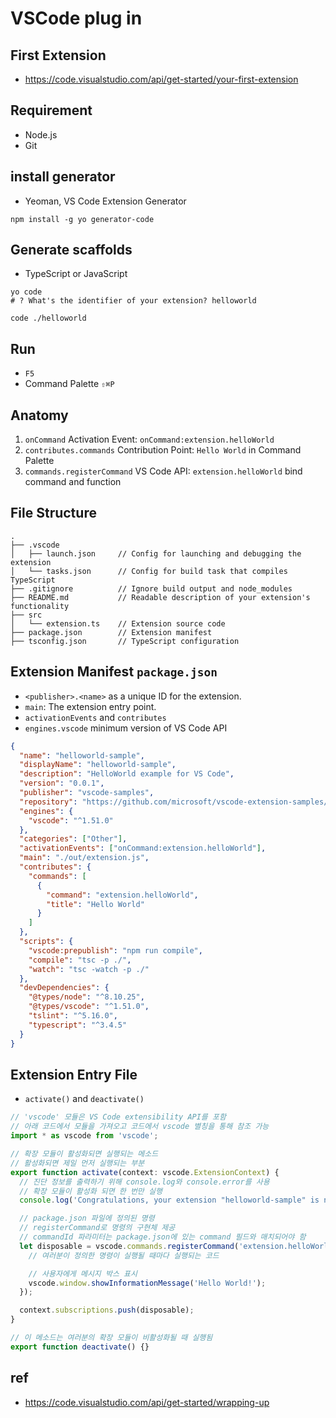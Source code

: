 # VSCode plug in

## First Extension
* https://code.visualstudio.com/api/get-started/your-first-extension

## Requirement
* Node.js
* Git

## install generator
* Yeoman, VS Code Extension Generator

```
npm install -g yo generator-code
```

## Generate scaffolds
* TypeScript or JavaScript

```
yo code
# ? What's the identifier of your extension? helloworld
```

```
code ./helloworld
```

## Run
* `F5`
* Command Palette `⇧⌘P`

## Anatomy
1. `onCommand` Activation Event: `onCommand:extension.helloWorld`
2. `contributes.commands` Contribution Point: `Hello World` in Command Palette
3. `commands.registerCommand` VS Code API: `extension.helloWorld` bind command and function

## File Structure
```
.
├── .vscode
│   ├── launch.json     // Config for launching and debugging the extension
│   └── tasks.json      // Config for build task that compiles TypeScript
├── .gitignore          // Ignore build output and node_modules
├── README.md           // Readable description of your extension's functionality
├── src
│   └── extension.ts    // Extension source code
├── package.json        // Extension manifest
├── tsconfig.json       // TypeScript configuration
```

## Extension Manifest `package.json`
* `<publisher>.<name>` as a unique ID for the extension.
* `main`: The extension entry point.
* `activationEvents` and `contributes`
* `engines.vscode` minimum version of VS Code API

```json
{
  "name": "helloworld-sample",
  "displayName": "helloworld-sample",
  "description": "HelloWorld example for VS Code",
  "version": "0.0.1",
  "publisher": "vscode-samples",
  "repository": "https://github.com/microsoft/vscode-extension-samples/helloworld-sample",
  "engines": {
    "vscode": "^1.51.0"
  },
  "categories": ["Other"],
  "activationEvents": ["onCommand:extension.helloWorld"],
  "main": "./out/extension.js",
  "contributes": {
    "commands": [
      {
        "command": "extension.helloWorld",
        "title": "Hello World"
      }
    ]
  },
  "scripts": {
    "vscode:prepublish": "npm run compile",
    "compile": "tsc -p ./",
    "watch": "tsc -watch -p ./"
  },
  "devDependencies": {
    "@types/node": "^8.10.25",
    "@types/vscode": "^1.51.0",
    "tslint": "^5.16.0",
    "typescript": "^3.4.5"
  }
}
```

## Extension Entry File
* `activate()` and `deactivate()`

```ts
// 'vscode' 모듈은 VS Code extensibility API를 포함
// 아래 코드에서 모듈을 가져오고 코드에서 vscode 별칭을 통해 참조 가능
import * as vscode from 'vscode';

// 확장 모듈이 활성화되면 실행되는 메소드
// 활성화되면 제일 먼저 실행되는 부분
export function activate(context: vscode.ExtensionContext) {
  // 진단 정보를 출력하기 위해 console.log와 console.error를 사용
  // 확장 모듈이 활성화 되면 한 번만 실행
  console.log('Congratulations, your extension "helloworld-sample" is now active!');

  // package.json 파일에 정의된 명령
  // registerCommand로 명령의 구현체 제공
  // commandId 파라미터는 package.json에 있는 command 필드와 매치되어야 함
  let disposable = vscode.commands.registerCommand('extension.helloWorld', () => {
    // 여러분이 정의한 명령이 실행될 때마다 실행되는 코드

    // 사용자에게 메시지 박스 표시
    vscode.window.showInformationMessage('Hello World!');
  });

  context.subscriptions.push(disposable);
}

// 이 메소드는 여러분의 확장 모듈이 비활성화될 때 실행됨
export function deactivate() {}
```

## ref
* https://code.visualstudio.com/api/get-started/wrapping-up

